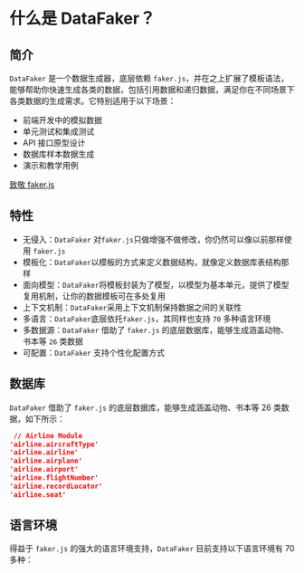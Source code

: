 # 什么是 DataFaker？

## 简介

`DataFaker` 是一个数据生成器，底层依赖 `faker.js`，并在之上扩展了模板语法，能够帮助你快速生成各类的数据，包括引用数据和递归数据，满足你在不同场景下各类数据的生成需求。它特别适用于以下场景：

- 前端开发中的模拟数据
- 单元测试和集成测试
- API 接口原型设计
- 数据库样本数据生成
- 演示和教学用例

[致敬 faker.js](https://faker.nodejs.cn/guide/)

## 特性

- 无侵入：`DataFaker` 对`faker.js`只做增强不做修改，你仍然可以像以前那样使用 `faker.js`
- 模板化：`DataFaker`以模板的方式来定义数据结构，就像定义数据库表结构那样
- 面向模型：`DataFaker`将模板封装为了模型，以模型为基本单元，提供了模型复用机制，让你的数据模板可在多处复用
- 上下文机制：`DataFaker`采用上下文机制保持数据之间的关联性
- 多语言：`DataFaker`底层依托`faker.js`，其同样也支持 `70` 多种语言环境
- 多数据源：`DataFaker` 借助了 `faker.js` 的底层数据库，能够生成涵盖动物、书本等 `26` 类数据
- 可配置：`DataFaker` 支持个性化配置方式

## 数据库

`DataFaker` 借助了 `faker.js` 的底层数据库，能够生成涵盖动物、书本等 26 类数据，如下所示：

```json
 // Airline Module
'airline.aircraftType'
'airline.airline'
'airline.airplane'
'airline.airport'
'airline.flightNumber'
'airline.recordLocator'
'airline.seat'
```

## 语言环境

得益于 `faker.js` 的强大的语言环境支持，`DataFaker` 目前支持以下语言环境有 70 多种：
